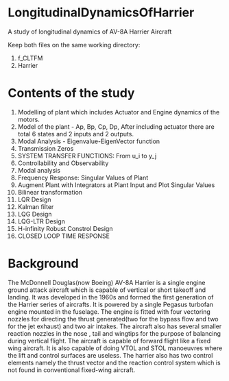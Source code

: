# LongitudinalDynamicsOfHarrier
A study of longitudinal dynamics of AV-8A Harrier Aircraft 

Keep both files on the same working directory:
1. f_CLTFM
2. Harrier

# Contents of the study

1. Modelling of plant which includes Actuator and Engine dynamics of the motors.
2. Model of the plant - Ap, Bp, Cp, Dp, After including actuator there are total 6 states and 2 inputs and 2 outputs.
3. Modal Analysis - Eigenvalue-EigenVector function
4. Transmission Zeros
5. SYSTEM TRANSFER FUNCTIONS: From u_i to y_j
6. Controllability and Observability
7. Modal analysis
8. Frequency Response: Singular Values of Plant
9. Augment Plant with Integrators at Plant Input and Plot Singular Values
10. Bilinear transformation
11. LQR Design
12. Kalman filter
13. LQG Design
14. LQG-LTR Design
15. H-infinity Robust Constrol Design
16. CLOSED LOOP TIME RESPONSE 

# Background

The McDonnell Douglas(now Boeing) AV-8A Harrier is a single engine ground attack aircraft which is capable of vertical or short takeoff and landing. It was developed in the 1960s and formed the first generation of the Harrier series of aircrafts. It is powered by a single Pegasus turbofan engine mounted in the fuselage. The engine is fitted with four vectoring nozzles for directing the thrust generated(two for the bypass flow and two for the jet exhaust) and two air intakes. The aircraft also has several smaller reaction nozzles in the nose , tail and wingtips for the purpose of balancing during vertical flight. The aircraft is capable of forward flight like a fixed wing aircraft. It is also capable of doing VTOL and STOL manoeuvres where the lift and control surfaces are useless. The harrier also has two control elements namely the thrust vector and the reaction control system which is not found in conventional fixed-wing aircraft.
